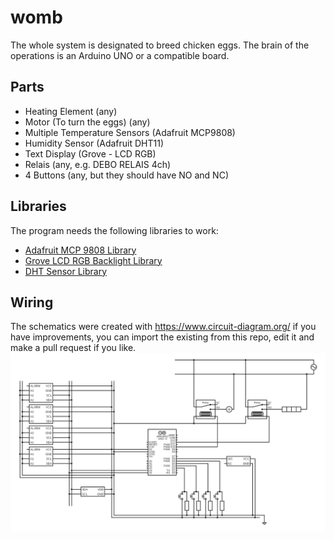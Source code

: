 # womb
The whole system is designated to breed chicken eggs. The brain of the operations is an Arduino UNO or a compatible board. 

## Parts
+ Heating Element (any)
+ Motor (To turn the eggs) (any)
+ Multiple Temperature Sensors (Adafruit MCP9808)
+ Humidity Sensor (Adafruit DHT11)
+ Text Display (Grove - LCD RGB)
+ Relais (any, e.g. DEBO RELAIS 4ch)
+ 4 Buttons (any, but they should have NO and NC)

## Libraries
The program needs the following libraries to work:
+ [Adafruit MCP 9808 Library](https://www.arduino.cc/reference/en/libraries/adafruit-mcp9808-library/)
+ [Grove LCD RGB Backlight Library](https://www.arduino.cc/reference/en/libraries/grove-lcd-rgb-backlight/)
+ [DHT Sensor Library](https://www.arduino.cc/reference/en/libraries/dht-sensor-library/)

## Wiring
The schematics were created with https://www.circuit-diagram.org/ if you have improvements, you can import
the existing from this repo, edit it and make a pull request if you like.
<img src="https://raw.githubusercontent.com/doncato/womb/main/circuit.png">
